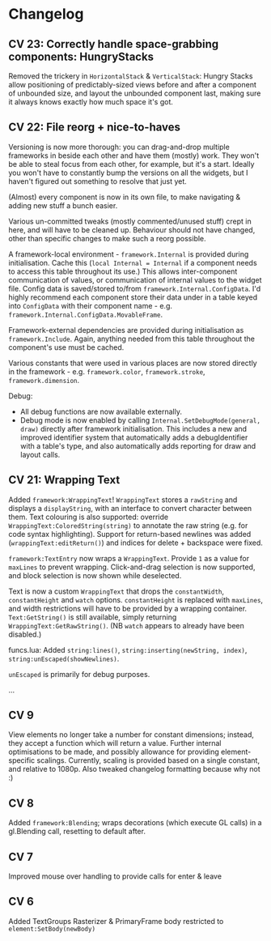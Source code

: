 # Changelog

## CV 23: Correctly handle space-grabbing components: HungryStacks

Removed the trickery in `HorizontalStack` & `VerticalStack`: Hungry Stacks allow positioning of predictably-sized views before and after a component of unbounded size, and layout the unbounded component last, making sure it always knows exactly how much space it's got.

## CV 22: File reorg + nice-to-haves

Versioning is now more thorough: you can drag-and-drop multiple frameworks in beside each other and have them (mostly) work. They won't be able to steal focus from each other, for example, but it's a start. Ideally you won't have to constantly bump the versions on all the widgets, but I haven't figured out something to resolve that just yet.

(Almost) every component is now in its own file, to make navigating & adding new stuff a bunch easier.

Various un-committed tweaks (mostly commented/unused stuff) crept in here, and will have to be cleaned up. Behaviour should not have changed, other than specific changes to make such a reorg possible.

A framework-local environment - `framework.Internal` is provided during initialisation. Cache this (`local Internal = Internal` if a component needs to access this table throughout its use.) This allows inter-component communication of values, or communication of internal values to the widget file.
Config data is saved/stored to/from `framework.Internal.ConfigData`. I'd highly recommend each component store their data under in a table keyed into `ConfigData` with their component name - e.g. `framework.Internal.ConfigData.MovableFrame`.

Framework-external dependencies are provided during initialisation as `framework.Include`. Again, anything needed from this table throughout the component's use must be cached.

Various constants that were used in various places are now stored directly in the framework - e.g. `framework.color`, `framework.stroke`, `framework.dimension`. 

Debug:
- All debug functions are now available externally. 
- Debug mode is now enabled by calling `Internal.SetDebugMode(general, draw)` directly after framework initialisation. This includes a new and improved identifier system that automatically adds a debugIdentifier with a table's type, and also automatically adds reporting for draw and layout calls. 

## CV 21: Wrapping Text

Added `framework:WrappingText`! `WrappingText` stores a `rawString` and displays a `displayString`, with an interface to convert character between them. Text colouring is also supported: override `WrappingText:ColoredString(string)` to annotate the raw string (e.g. for code syntax highlighting). Support for return-based newlines was added (`wrappingText:editReturn()`) and indices for delete + backspace were fixed.

`framework:TextEntry` now wraps a `WrappingText`. Provide `1` as a value for `maxLines` to prevent wrapping. Click-and-drag selection is now supported, and block selection is now shown while deselected.

Text is now a custom `WrappingText` that drops the `constantWidth`, `constantHeight` and `watch` options. `constantHeight` is replaced with `maxLines`, and width restrictions will have to be provided by a wrapping container. `Text:GetString()` is still available, simply returning `WrappingText:GetRawString()`. (NB `watch` appears to already have been disabled.)

funcs.lua:
Added `string:lines()`, `string:inserting(newString, index)`, `string:unEscaped(showNewlines)`.

`unEscaped` is primarily for debug purposes.

...

## CV 9

View elements no longer take a number for constant dimensions; instead, they accept a function which will return a value. Further internal optimisations to be made, and possibly allowance for providing element-specific scalings. Currently, scaling is provided based on a single constant, and relative to 1080p.
Also tweaked changelog formatting because why not :)

## CV 8

Added `framework:Blending`; wraps decorations (which execute GL calls) in a gl.Blending call, resetting to default after.

## CV 7

Improved mouse over handling to provide calls for enter & leave

## CV 6

Added TextGroups
Rasterizer & PrimaryFrame body restricted to `element:SetBody(newBody)`
